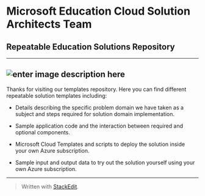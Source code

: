  
 

Microsoft Education Cloud Solution Architects Team
==================================================
Repeatable Education Solutions Repository
-----------------------------
----------
![enter image description here](https://evbdn.eventbrite.com/s3-s3/eventlogos/12166621/winazureedu.png)
----------
Thanks for visiting our templates repository. Here you can find different repeatable solution templates including:

 - Details describing the specific problem domain we have taken as a
   subject and steps required for solution domain implementation.
   
 - Sample application code and the interaction between required and   
   optional components.

 - Microsoft Cloud Templates and scripts to deploy the solution inside  
   your own Azure subscription.
  
 - Sample input and output data to try out the solution yourself using
   your own Azure subscription.

----------


> Written with [StackEdit](https://stackedit.io/).
